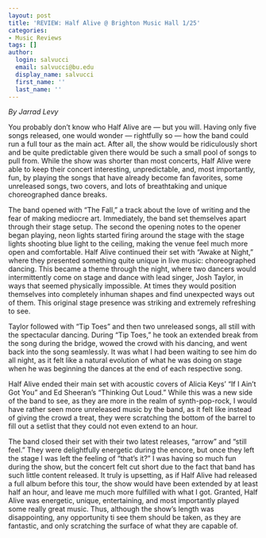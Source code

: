 ```yaml
---
layout: post
title: 'REVIEW: Half Alive @ Brighton Music Hall 1/25'
categories:
- Music Reviews
tags: []
author:
  login: salvucci
  email: salvucci@bu.edu
  display_name: salvucci
  first_name: ''
  last_name: ''
---
```

_By Jarrad Levy_

You probably don’t know who Half Alive are — but you will. Having only five songs released, one would wonder — rightfully so — how the band could run a full tour as the main act. After all, the show would be ridiculously short and be quite predictable given there would be such a small pool of songs to pull from. While the show was shorter than most concerts, Half Alive were able to keep their concert interesting, unpredictable, and, most importantly, fun, by playing the songs that have already become fan favorites, some unreleased songs, two covers, and lots of breathtaking and unique choreographed dance breaks.

The band opened with “The Fall,” a track about the love of writing and the fear of making mediocre art. Immediately, the band set themselves apart through their stage setup. The second the opening notes to the opener began playing, neon lights started firing around the stage with the stage lights shooting blue light to the ceiling, making the venue feel much more open and comfortable. Half Alive continued their set with “Awake at Night,” where they presented something quite unique in live music: choreographed dancing. This became a theme through the night, where two dancers would intermittently come on stage and dance with lead singer, Josh Taylor, in ways that seemed physically impossible. At times they would position themselves into completely inhuman shapes and find unexpected ways out of them. This original stage presence was striking and extremely refreshing to see.

Taylor followed with “Tip Toes” and then two unreleased songs, all still with the spectacular dancing. During “Tip Toes,” he took an extended break from the song during the bridge, wowed the crowd with his dancing, and went back into the song seamlessly. It was what I had been waiting to see him do all night, as it felt like a natural evolution of what he was doing on stage when he was beginning the dances at the end of each respective song.

Half Alive ended their main set with acoustic covers of Alicia Keys’ “If I Ain’t Got You” and Ed Sheeran’s “Thinking Out Loud.” While this was a new side of the band to see, as they are more in the realm of synth-pop-rock, I would have rather seen more unreleased music by the band, as it felt like instead of giving the crowd a treat, they were scratching the bottom of the barrel to fill out a setlist that they could not even extend to an hour.

The band closed their set with their two latest releases, “arrow” and “still feel.” They were delightfully energetic during the encore, but once they left the stage I was left the feeling of “that’s it?” I was having so much fun during the show, but the concert felt cut short due to the fact that band has such little content released. It truly is upsetting, as if Half Alive had released a full album before this tour, the show would have been extended by at least half an hour, and leave me much more fulfilled with what I got. Granted, Half Alive was energetic, unique, entertaining, and most importantly played some really great music. Thus, although the show’s length was disappointing, any opportunity ti see them should be taken, as they are fantastic, and only scratching the surface of what they are capable of.
